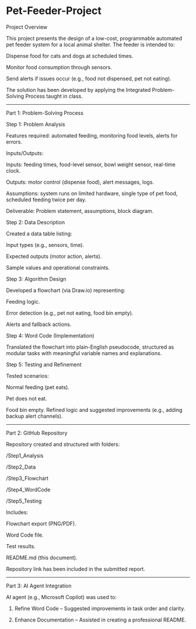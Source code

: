 # Pet-Feeder-Project
Project Overview

This project presents the design of a low-cost, programmable automated pet feeder system for a local animal shelter. The feeder is intended to:

Dispense food for cats and dogs at scheduled times.

Monitor food consumption through sensors.

Send alerts if issues occur (e.g., food not dispensed, pet not eating).


The solution has been developed by applying the Integrated Problem-Solving Process taught in class.


---

Part 1: Problem-Solving Process

Step 1: Problem Analysis

Features required: automated feeding, monitoring food levels, alerts for errors.

Inputs/Outputs:

Inputs: feeding times, food-level sensor, bowl weight sensor, real-time clock.

Outputs: motor control (dispense food), alert messages, logs.


Assumptions: system runs on limited hardware, single type of pet food, scheduled feeding twice per day.

Deliverable: Problem statement, assumptions, block diagram.


Step 2: Data Description

Created a data table listing:

Input types (e.g., sensors, time).

Expected outputs (motor action, alerts).

Sample values and operational constraints.


Step 3: Algorithm Design

Developed a flowchart (via Draw.io) representing:

Feeding logic.

Error detection (e.g., pet not eating, food bin empty).

Alerts and fallback actions.


Step 4: Word Code (Implementation)

Translated the flowchart into plain-English pseudocode, structured as modular tasks with meaningful variable names and explanations.

Step 5: Testing and Refinement

Tested scenarios:

Normal feeding (pet eats).

Pet does not eat.

Food bin empty.
Refined logic and suggested improvements (e.g., adding backup alert channels).



---

Part 2: GitHub Repository

Repository created and structured with folders:

/Step1_Analysis

/Step2_Data

/Step3_Flowchart

/Step4_WordCode

/Step5_Testing


Includes:

Flowchart export (PNG/PDF).

Word Code file.

Test results.

README.md (this document).


Repository link has been included in the submitted report.

---

Part 3: AI Agent Integration

AI agent (e.g., Microsoft Copilot) was used to:

1. Refine Word Code – Suggested improvements in task order and clarity.


2. Enhance Documentation – Assisted in creating a professional README.
